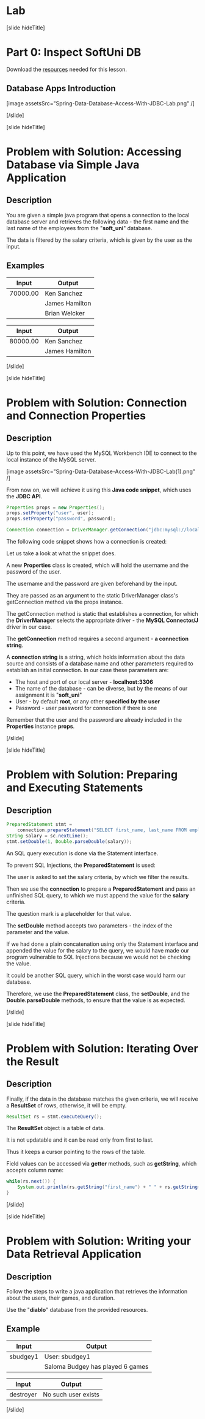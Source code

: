 # Lab

[slide hideTitle]

# Part 0: Inspect SoftUni DB

Download the [resources](https://videos.softuni.org/resources/java/Java-ORM-And-Spring-Data/lab_resources_database_data_database_access_with_JDBC.zip) needed for this lesson.

## Database Apps Introduction

[image assetsSrc="Spring-Data-Database-Access-With-JDBC-Lab.png" /]

[/slide]

[slide hideTitle]

# Problem with Solution: Accessing Database via Simple Java Application 

## Description 
You are given a simple java program that opens a connection to the local database server and retrieves the following data - the first name and the last name of the employees from the "**soft_uni**" database. 

The data is filtered by the salary criteria, which is given by the user as the input. 

## Examples

| **Input** | **Output** |
|---|---|
| 70000.00   | Ken Sanchez |
||James Hamilton |
||Brian Welcker |

| **Input** | **Output** |
|---|---|
| 80000.00  | Ken Sanchez |
||James Hamilton   |

[/slide]

[slide hideTitle]

# Problem with Solution: Connection and Connection Properties

## Description 
Up to this point, we have used the MySQL Workbench IDE to connect to the local instance of the MySQL server. 

[image assetsSrc="Spring-Data-Database-Access-With-JDBC-Lab(1).png" /]

From now on, we will achieve it using this **Java code snippet**, which uses the **JDBC API**.

```java
Properties props = new Properties();
props.setProperty("user", user);
props.setProperty("password", password);

Connection connection = DriverManager.getConnection("jdbc:mysql://localhost:3306/soft_uni", props);
```

The following code snippet shows how a connection is created:

Let us take a look at what the snippet does. 

A new **Properties** class is created, which will hold the username and the password of the user. 

The username and the password are given beforehand by the input. 

They are passed as an argument to the static DriverManager class's getConnection method via the props instance.

The getConnection method is static that establishes a connection, for which the **DriverManager** selects the appropriate driver - the **MySQL Connector/J** driver in our case.

The **getConnection** method requires a second argument - **a connection string**. 

A **connection string** is a string, which holds information about the data source and consists of a database name and other parameters required to establish an initial connection. In our case these parameters are:

- The host and port of our local server - **localhost:3306**
- The name of the database - can be diverse, but by the means of our assignment it is "**soft_uni**"
- User - by default **root**, or any other **specified by the user**
- Password - user password for connection if there is one


Remember that the user and the password are already included in the **Properties** instance **props**.


[/slide]

[slide hideTitle]

# Problem with Solution: Preparing and Executing Statements

## Description 
```java
PreparedStatement stmt =
    connection.prepareStatement("SELECT first_name, last_name FROM employees WHERE salary > ?");
String salary = sc.nextLine();
stmt.setDouble(1, Double.parseDouble(salary));
```

An SQL query execution is done via the Statement interface. 

To prevent SQL Injections, the **PreparedStatement** is used: 

The user is asked to set the salary criteria, by which we filter the results.

Then we use the **connection** to prepare a **PreparedStatement** and pass an unfinished SQL query, to which we must append the value for the **salary** criteria. 

The question mark is a placeholder for that value. 

The **setDouble** method accepts two parameters - the index of the parameter and the value. 

If we had done a plain concatenation using only the Statement interface and appended the value for the salary to the query, we would have made our program vulnerable to SQL Injections because we would not be checking the value. 

It could be another SQL query, which in the worst case would harm our database. 

Therefore, we use the **PreparedStatement** class, the **setDouble**, and the **Double.parseDouble** methods, to ensure that the value is as expected.


[/slide]

[slide hideTitle]

# Problem with Solution: Iterating Over the Result

## Description 

Finally, if the data in the database matches the given criteria, we will receive a **ResultSet** of rows, otherwise, it will be empty. 

```java
ResultSet rs = stmt.executeQuery();
```

The **ResultSet** object is a table of data. 

It is not updatable and it can be read only from first to last. 

Thus it keeps a cursor pointing to the rows of the table. 

Field values can be accessed via **getter** methods, such as **getString**, which accepts column name:

```java
while(rs.next()) {
    System.out.println(rs.getString("first_name") + " " + rs.getString("last_name"));
}
```

[/slide]

[slide hideTitle]

# Problem with Solution: Writing your Data Retrieval Application

## Description 
Follow the steps to write a java application that retrieves the information about the users, their games, and duration. 

Use the "**diablo**" database from the provided resources. 

## Example

| **Input** | **Output** |
|---|---|
| sbudgey1   | User: sbudgey1|
||Saloma Budgey has played 6 games|


| **Input** | **Output** |
|---|---|
| destroyer  | No such user exists  |


[/slide]

